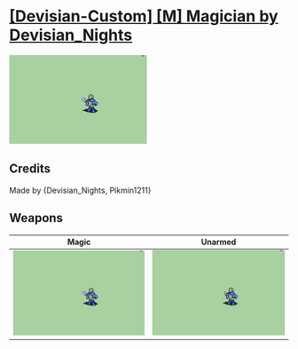 # [\[Devisian-Custom\] \[M\] Magician by Devisian_Nights](./)
 

<img src="./6.%20Magic/Magic_000.png" alt="[Devisian-Custom] [M] Magician by Devisian_Nights standing" />

## Credits

Made by {Devisian_Nights, Pikmin1211}

## Weapons
 

|Magic |Unarmed |
|  :---: | :---: |
| <img alt="Magic animation" src="./6.%20Magic/Magic.gif" /> | <img alt="Unarmed animation" src="./8.%20Unarmed/Unarmed.gif" /> |
